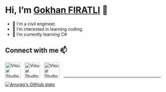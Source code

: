 # Hi, I’m [Gokhan FIRATLI](https://www.linkedin.com/in/gokhanfiratli/) 👋
- 🦺 I'm a civil engineer.
- 👀 I’m interested in learning coding.
- 🌱 I’m currently learning C#

## Connect with me 📫
[<img align="left" alt="Visual Studio Code" width="50px" src="https://user-images.githubusercontent.com/99813736/157823087-16c8ad5f-652a-4e0b-a76e-42504a8a9ebc.svg" style="padding-right:10px;" />][mail]
[<img align="left" alt="Visual Studio Code" width="50px" src="https://user-images.githubusercontent.com/99813736/157822913-9893d6ec-c310-4733-bbca-af62799f90d8.svg" style="padding-right:10px;" />][linkedin]
[<img align="left" alt="Visual Studio Code" width="50px" src="https://user-images.githubusercontent.com/99813736/159673360-76f9eed8-c13e-4c0f-9147-8391bf978f9a.png" style="padding-right:10px;" />][hackerrank]

<br />
<br />

---


[![Anurag's GitHub stats](https://github-readme-stats.vercel.app/api?username=GokhanFIRATLI&theme=github_dark)](https://github.com/anuraghazra/github-readme-stats)


[mail]: mailto:gokhanfiratli@hotmail.com
[linkedin]: https://www.linkedin.com/in/gokhanfiratli/
[hackerrank]: https://www.hackerrank.com/gokhanfiratli
